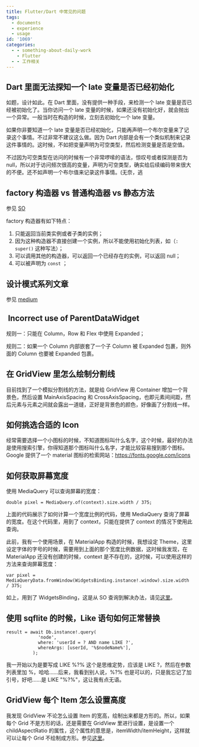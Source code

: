 ```yaml
---
title: Flutter/Dart 中常见的问题
tags:
  - documents
  - experience
  - usage
id: '1069'
categories:
  - - something-about-daily-work
    - Flutter
  - - 工作相关
---
```


## Dart 里面无法探知一个 late 变量是否已经初始化

如题，设计如此。在 Dart 里面，没有提供一种手段，来检测一个 late 变量是否已经被初始化了。当你访问一个 late 变量的时候，如果还没有初始化好，就会抛出一个异常。一般当时在构造的时候，立刻去初始化一个 late 变量。

如果你非要知道一个 late 变量是否已经初始化，只能再声明一个布尔变量来了记录这个事情。不过非常不建议这么做。因为 Dart 内部是会有一个类似机制来记录这件事情的。这时候，不如把变量声明为可空类型，然后检测变量是否是空值。

不过因为可空类型在访问的时候有一个非常啰嗦的语法，惊叹号或者探测是否为 null，所以对于访问频次很高的变量，声明为可空类型，确实给后续编码带来很大的不便。还不如声明一个布尔值来记录这件事情。(无奈，逃

## factory 构造器 vs 普通构造器 vs 静态方法

参见 [SO](https://stackoverflow.com/questions/52299304/dart-advantage-of-a-factory-constructor-identifier)

factory 构造器有如下特点：

1.  只能返回当前类实例或者子类的实例；
2.  因为这种构造器不直接创建一个实例，所以不能使用初始化列表，如（`: super()` 这种写法）；
3.  可以调用其他的构造器，可以返回一个已经存在的实例，可以返回 null；
4.  可以被声明为 `const` ；

## 设计模式系列文章

参见 [medium](https://medium.com/flutter-community/flutter-design-patterns-0-introduction-5e88cfff6792)

##  Incorrect use of ParentDataWidget

规则一：只能在 Column，Row 和 Flex 中使用 Expanded；

规则二：如果一个 Column 内部嵌套了一个子 Column 被 Expanded 包裹，则外面的 Column 也要被 Expanded 包裹。

## 在 GridView 里怎么绘制分割线

目前找到了一个模拟分割线的方法，就是给 GridView 用 Container 增加一个背景色，然后设置 MainAxisSpacing 和 CrossAxisSpacing，也即元素间间距，然后元素与元素之间就会露出一道缝，正好是背景色的颜色，好像画了分割线一样。

## 如何挑选合适的 Icon

经常需要选择一个小图标的时候，不知道图标叫什么名字，这个时候，最好的办法是使用搜索引擎，你得知道那个图标叫什么名字，才能比较容易搜到那个图标。Google 提供了一个 material 图标的检索网站：https://fonts.google.com/icons

## 如何获取屏幕宽度

使用 MediaQuery 可以查询屏幕的宽度：

```generic
double pixel = MediaQuery.of(context).size.width / 375;
```

上面的代码展示了如何计算一个宽度比例的代码，使用 MediaQuery 查询了屏幕的宽度。在这个代码里，用到了 context，只能在提供了 context 的情况下使用此查询。

此前，我有一个使用场景，在 MaterialApp 构造的时候，我想设定 Theme，这里设定字体的字号的时候，需要用到上面的那个宽度比例数据，这时候我发现，在 MaterialApp 还没有创建的时候，context 是不存在的，这时候，可以使用这样的方法来查询屏幕宽度：

```generic
var pixel = MediaQueryData.fromWindow(WidgetsBinding.instance!.window).size.width / 375;
```

如上，用到了 WidgetsBinding，这是从 SO 查询到解决办法，请见[这里](https://stackoverflow.com/questions/50214338/flutter-error-mediaquery-of-called-with-a-context-that-does-not-contain-a-med)。

## 使用 sqflite 的时候，Like 语句如何正常替换

```generic
result = await Db.instance!.query(
            'node',
            where: 'userId = ? AND name LIKE ?',
            whereArgs: [userId, '%$nodeName%'],
          );
```

我一开始以为是要写成 LIKE %?% 这个是思维定势，应该是 LIKE ?，然后在参数列表里加 %，哈哈……后来，我看到别人说，%?% 也是可以的，只是我忘记了加引号，好吧……是 LIKE "%?%"，这让我有点无语。

## GridView 每个 Item 怎么设置高度

我发现 GridView 不论怎么设置 Item 的宽高，绘制出来都是方形的。所以，如果每个 Grid 不是方形的话，还是需要在 GridView 里进行设置，是设置一个 childAspectRatio 的属性，这个属性的意思是，itemWidth/itemHeight，这样就可以让每个 Grid 不绘制成方形。参见[这里](https://stackoverflow.com/questions/48405123/how-to-set-custom-height-for-widget-in-gridview-in-flutter)。